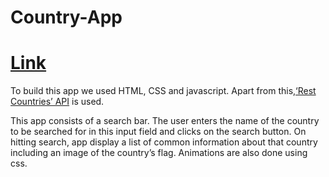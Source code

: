 # Country-App

# [Link](https://country-app-9f3500.netlify.app)

To build this app we used HTML, CSS and javascript. Apart from this,[‘Rest Countries’ API](https://restcountries.com/) is used.
 
This app consists of a search bar. The user enters the name of the country to be searched for in this input field and clicks on the search button. On hitting search, app display a list of common information about that country including an image of the country’s flag.
Animations are also done using css.
